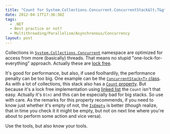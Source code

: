 ```yaml
---
title: "Count for System.Collections.Concurrent.ConcurrentStack&lt;T&gt;"
date: 2012-04-17T17:36:30Z
tags:
  - .NET
  - Best practice or not?
  - Multithreading/Parallelism/Asynchronous/Concurrency
layout: post
---
```

Collections in [`System.Collections.Concurrent`][1] namespace are optimized for access from more (basically) threads. That means no stupid "one-lock-for-everything" approach. Actually these are [lock free][2].

It's good for performance, but also, if used foolhardily, the performance penalty can be too big. One example can be the [`ConcurrentStack<T>` class][3]. As with a lot of collections, this stack also has a [`Count` property][4]. But because it's a lock free implementation using [linked list][5] the `Count` isn't that easy. Actually it's `O(n)` and this can be especially bad for big stacks. So use with care. As the remarks for this property recommends, if you need to know just whether it's empty of not, the [`IsEmpty`][6] is better (though realize, that in time you check it it might be empty, but not on next line where you're about to perform some action and vice versa).

Use the tools, but also know your tools.

[1]: http://msdn.microsoft.com/en-us/library/dd287108.aspx
[2]: http://en.wikipedia.org/wiki/Non-blocking_algorithm#Lock-freedom
[3]: http://msdn.microsoft.com/en-us/library/dd267331.aspx
[4]: http://msdn.microsoft.com/en-us/library/dd287185.aspx
[5]: http://en.wikipedia.org/wiki/Linked_list
[6]: http://msdn.microsoft.com/en-us/library/dd267246.aspx